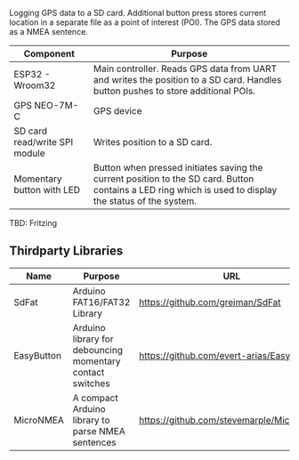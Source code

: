 Logging GPS data to a SD card. Additional button press stores current location in a separate file as a point of interest (POI). The GPS data stored as a NMEA sentence.

| Component | Purpose |
| -------- |-------------|
| ESP32 - Wroom32 | Main controller. Reads GPS data from UART and writes the position to a SD card. Handles button pushes to store additional POIs. |
| GPS NEO-7M-C | GPS device |
| SD card read/write SPI module | Writes position to a SD card. |
| Momentary button with LED | Button when pressed initiates saving the current position to the SD card. Button contains a LED ring which is used to display the status of the system. |

TBD: Fritzing

## Thirdparty Libraries
| Name | Purpose | URL |
| -------- |-------------| -------------|
| SdFat | Arduino FAT16/FAT32 Library | https://github.com/greiman/SdFat |
| EasyButton | Arduino library for debouncing momentary contact switches | https://github.com/evert-arias/EasyButton |
| MicroNMEA | A compact Arduino library to parse NMEA sentences | https://github.com/stevemarple/MicroNMEA |